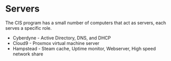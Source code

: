 # Servers

The CIS program has a small number of computers that act as servers, each serves a specific role.

- Cyberdyne - Active Directory, DNS, and DHCP
- Cloud9 - Proxmox virtual machine server
- Hampstead - Steam cache, Uptime monitor, Webserver, High speed network share